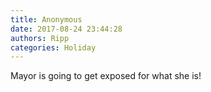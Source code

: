 ```yaml
---
title: Anonymous
date: 2017-08-24 23:44:28
authors: Ripp
categories: Holiday
---
```


 Mayor is going to get exposed for what she is!